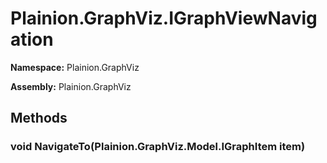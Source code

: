 
# Plainion.GraphViz.IGraphViewNavigation

**Namespace:** Plainion.GraphViz

**Assembly:** Plainion.GraphViz


## Methods

### void NavigateTo(Plainion.GraphViz.Model.IGraphItem item)
